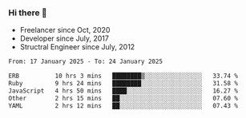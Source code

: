 ### Hi there 👋

- Freelancer since Oct, 2020
- Developer since July, 2017
- Structral Engineer since July, 2012

<!--START_SECTION:waka-->

```txt
From: 17 January 2025 - To: 24 January 2025

ERB          10 hrs 3 mins   ████████▒░░░░░░░░░░░░░░░░   33.74 %
Ruby         9 hrs 24 mins   ████████░░░░░░░░░░░░░░░░░   31.58 %
JavaScript   4 hrs 50 mins   ████░░░░░░░░░░░░░░░░░░░░░   16.27 %
Other        2 hrs 15 mins   ██░░░░░░░░░░░░░░░░░░░░░░░   07.60 %
YAML         2 hrs 12 mins   ██░░░░░░░░░░░░░░░░░░░░░░░   07.43 %
```

<!--END_SECTION:waka-->
